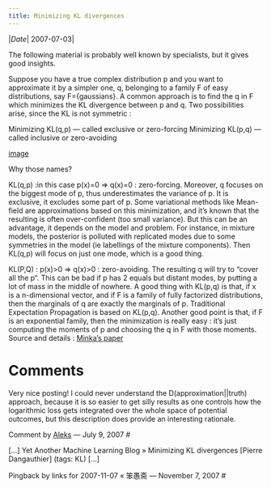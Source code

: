 ```yaml
---
title: Minimizing KL divergences
---
```

|*Date*| 2007-07-03|

The following material is probably well known by specialists, but it gives good insights.

Suppose you have a true complex distribution p and you want to approximate it by a simpler one, q, belonging to a family F of easy distributions, say F={gaussians}. A common approach is to find the q in F which minimizes the KL divergence between p and q. Two possibilities arise, since the KL is not symmetric :

Minimizing KL(q,p) — called exclusive or zero-forcing
Minimizing KL(p,q) — called inclusive or zero-avoiding

[image](https://web.archive.org/web/20071126132706im_/http://emotion.inrialpes.fr/~dangauthier/images/min_KLpq_KLqp.png)

Why those names?

KL(q,p) :in this case p(x)=0 => q(x)=0 : zero-forcing. Moreover, q focuses on the biggest mode of p, thus underestimates the variance of p. It is exclusive, it excludes some part of p. Some variational methods like Mean-field are approximations based on this minimization, and it’s known that the resulting is often over-confident (too small variance). But this can be an advantage, it depends on the model and problem. For instance, in mixture models, the posterior is polluted with replicated modes due to some symmetries in the model (ie labellings of the mixture components). Then KL(q,p) will focus on just one mode, which is a good thing.

KL(P,Q) : p(x)>0 => q(x)>0 : zero-avoiding. The resulting q will try to “cover all the p“. This can be bad if p has 2 equals but distant modes, by putting a lot of mass in the middle of nowhere. A good thing with KL(p,q) is that, if x is a n-dimensional vector, and if F is a family of fully factorized distributions, then the marginals of q are exactly the marginals of p. Traditional Expectation Propagation is based on KL(p,q). Another good point is that, if F is an exponential family, then the minimization is really easy : it’s just computing the moments of p and choosing the q in F with those moments.
Source and details : [Minka’s paper](http://research.microsoft.com/~minka/papers/message-passing/)

# Comments 

Very nice posting! I could never understand the D(approximation||truth) approach, because it is so easier to get silly results as one controls how the logarithmic loss gets integrated over the whole space of potential outcomes, but this description does provide an interesting rationale.

Comment by [Aleks](http://stat.columbia.com/~jakulin) — July 9, 2007 #

[…] Yet Another Machine Learning Blog » Minimizing KL divergences [Pierre Dangauthier] (tags: KL) […]

Pingback by links for 2007-11-07 « 笨愚斋 — November 7, 2007 #
